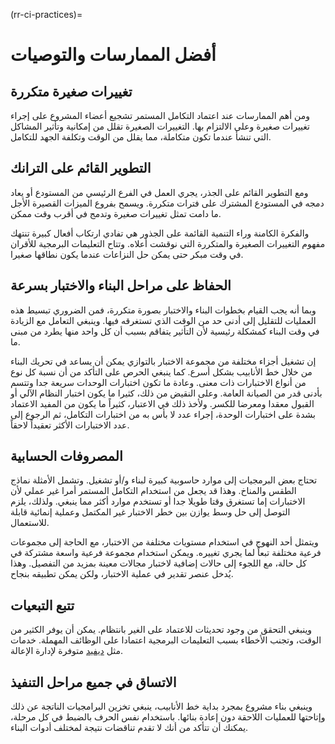 (rr-ci-practices)=
# أفضل الممارسات والتوصيات

## تغييرات صغيرة متكررة

ومن أهم الممارسات عند اعتماد التكامل المستمر تشجيع أعضاء المشروع على إجراء تغييرات صغيرة وعلى الالتزام بها. التغييرات الصغيرة تقلل من إمكانية وتأثير المشاكل التي تنشأ عندما تكون متكاملة، مما يقلل من الوقت وتكلفة الجهد للتكامل.

## التطوير القائم على الترانك

ومع التطوير القائم على الجذر، يجري العمل في الفرع الرئيسي من المستودع أو يعاد دمجه في المستودع المشترك على فترات متكررة. ويسمح بفروع الميزات القصيرة الأجل ما دامت تمثل تغييرات صغيرة وتدمج في أقرب وقت ممكن.

والفكرة الكامنة وراء التنمية القائمة على الجذور هي تفادي ارتكاب أفعال كبيرة تنتهك مفهوم التغييرات الصغيرة والمتكررة التي نوقشت أعلاه. وتتاح التعليمات البرمجية للأقران في وقت مبكر حتى يمكن حل النزاعات عندما يكون نطاقها صغيرا.

## الحفاظ على مراحل البناء والاختبار بسرعة

وبما أنه يجب القيام بخطوات البناء والاختبار بصورة متكررة، فمن الضروري تبسيط هذه العمليات للتقليل إلى أدنى حد من الوقت الذي تستغرقه فيها. وينبغي التعامل مع الزيادة في وقت البناء كمشكلة رئيسية لأن التأثير يتفاقم بسبب أن كل واحد منها يطرد من مبنى ما.

إن تشغيل أجزاء مختلفة من مجموعة الاختبار بالتوازي يمكن أن يساعد في تحريك البناء من خلال خط الأنابيب بشكل أسرع. كما ينبغي الحرص على التأكد من أن نسبة كل نوع من أنواع الاختبارات ذات معنى. وعادة ما تكون اختبارات الوحدات سريعة جدا وتتسم بأدنى قدر من الصيانة العامة. وعلى النقيض من ذلك، كثيرا ما يكون اختبار النظام الآلي أو القبول معقدا ومعرضا للكسر. ولأخذ ذلك في الاعتبار، كثيراً ما يكون من المفيد الاعتماد بشدة على اختبارات الوحدة، إجراء عدد لا بأس به من اختبارات التكامل، ثم الرجوع إلى عدد الاختبارات الأكثر تعقيداً لاحقاً.

## المصروفات الحسابية

تحتاج بعض البرمجيات إلى موارد حاسوبية كبيرة لبناء و/أو تشغيل. وتشمل الأمثلة نماذج الطقس والمناخ. وهذا قد يجعل من استخدام التكامل المستمر أمرا غير عملي لأن الاختبارات إما تستغرق وقتا طويلا جدا أو تستخدم موارد أكثر مما ينبغي. ولذلك، يلزم التوصل إلى حل وسط يوازن بين خطر الاختبار غير المكتمل وعملية إنمائية قابلة للاستعمال.

ويتمثل أحد النهوج في استخدام مستويات مختلفة من الاختبار، مع الحاجة إلى مجموعات فرعية مختلفة تبعاً لما يجري تغييره. ويمكن استخدام مجموعة فرعية واسعة مشتركة في كل حالة، مع اللجوء إلى حالات إضافية لاختبار مجالات معينة بمزيد من التفصيل. وهذا يُدخل عنصر تقدير في عملية الاختبار، ولكن يمكن تطبيقه بنجاح.

## تتبع التبعيات

وينبغي التحقق من وجود تحديثات للاعتماد على الغير بانتظام. يمكن أن يوفر الكثير من الوقت، وتجنب الأخطاء بسبب التعليمات البرمجية اعتمادا على الوظائف المهملة. خدمات مثل [ديفيد](https://david-dm.org/) متوفرة لإدارة الإعالة.

## الاتساق في جميع مراحل التنفيذ

وينبغي بناء مشروع بمجرد بداية خط الأنابيب، ينبغي تخزين البرامجيات الناتجة عن ذلك وإتاحتها للعمليات اللاحقة دون إعادة بنائها. باستخدام نفس الحرف بالضبط في كل مرحلة، يمكنك أن تتأكد من أنك لا تقدم تناقضات نتيجة لمختلف أدوات البناء.
